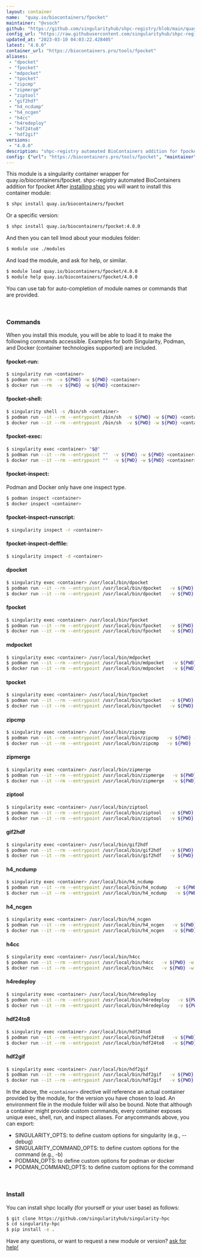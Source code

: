 ```yaml
---
layout: container
name:  "quay.io/biocontainers/fpocket"
maintainer: "@vsoch"
github: "https://github.com/singularityhub/shpc-registry/blob/main/quay.io/biocontainers/fpocket/container.yaml"
config_url: "https://raw.githubusercontent.com/singularityhub/shpc-registry/main/quay.io/biocontainers/fpocket/container.yaml"
updated_at: "2023-03-10 04:03:22.428405"
latest: "4.0.0"
container_url: "https://biocontainers.pro/tools/fpocket"
aliases:
 - "dpocket"
 - "fpocket"
 - "mdpocket"
 - "tpocket"
 - "zipcmp"
 - "zipmerge"
 - "ziptool"
 - "gif2hdf"
 - "h4_ncdump"
 - "h4_ncgen"
 - "h4cc"
 - "h4redeploy"
 - "hdf24to8"
 - "hdf2gif"
versions:
 - "4.0.0"
description: "shpc-registry automated BioContainers addition for fpocket"
config: {"url": "https://biocontainers.pro/tools/fpocket", "maintainer": "@vsoch", "description": "shpc-registry automated BioContainers addition for fpocket", "latest": {"4.0.0": "sha256:7573c66dd281156da5ba049f9bbc5236617b5659c453efe42cb55967848478a9"}, "tags": {"4.0.0": "sha256:7573c66dd281156da5ba049f9bbc5236617b5659c453efe42cb55967848478a9"}, "docker": "quay.io/biocontainers/fpocket", "aliases": {"dpocket": "/usr/local/bin/dpocket", "fpocket": "/usr/local/bin/fpocket", "mdpocket": "/usr/local/bin/mdpocket", "tpocket": "/usr/local/bin/tpocket", "zipcmp": "/usr/local/bin/zipcmp", "zipmerge": "/usr/local/bin/zipmerge", "ziptool": "/usr/local/bin/ziptool", "gif2hdf": "/usr/local/bin/gif2hdf", "h4_ncdump": "/usr/local/bin/h4_ncdump", "h4_ncgen": "/usr/local/bin/h4_ncgen", "h4cc": "/usr/local/bin/h4cc", "h4redeploy": "/usr/local/bin/h4redeploy", "hdf24to8": "/usr/local/bin/hdf24to8", "hdf2gif": "/usr/local/bin/hdf2gif"}}
---
```


This module is a singularity container wrapper for quay.io/biocontainers/fpocket.
shpc-registry automated BioContainers addition for fpocket
After [installing shpc](#install) you will want to install this container module:


```bash
$ shpc install quay.io/biocontainers/fpocket
```

Or a specific version:

```bash
$ shpc install quay.io/biocontainers/fpocket:4.0.0
```

And then you can tell lmod about your modules folder:

```bash
$ module use ./modules
```

And load the module, and ask for help, or similar.

```bash
$ module load quay.io/biocontainers/fpocket/4.0.0
$ module help quay.io/biocontainers/fpocket/4.0.0
```

You can use tab for auto-completion of module names or commands that are provided.

<br>

### Commands

When you install this module, you will be able to load it to make the following commands accessible.
Examples for both Singularity, Podman, and Docker (container technologies supported) are included.

#### fpocket-run:

```bash
$ singularity run <container>
$ podman run --rm  -v ${PWD} -w ${PWD} <container>
$ docker run --rm  -v ${PWD} -w ${PWD} <container>
```

#### fpocket-shell:

```bash
$ singularity shell -s /bin/sh <container>
$ podman run --it --rm --entrypoint /bin/sh  -v ${PWD} -w ${PWD} <container>
$ docker run --it --rm --entrypoint /bin/sh  -v ${PWD} -w ${PWD} <container>
```

#### fpocket-exec:

```bash
$ singularity exec <container> "$@"
$ podman run --it --rm --entrypoint ""  -v ${PWD} -w ${PWD} <container> "$@"
$ docker run --it --rm --entrypoint ""  -v ${PWD} -w ${PWD} <container> "$@"
```

#### fpocket-inspect:

Podman and Docker only have one inspect type.

```bash
$ podman inspect <container>
$ docker inspect <container>
```

#### fpocket-inspect-runscript:

```bash
$ singularity inspect -r <container>
```

#### fpocket-inspect-deffile:

```bash
$ singularity inspect -d <container>
```


#### dpocket

```bash
$ singularity exec <container> /usr/local/bin/dpocket
$ podman run --it --rm --entrypoint /usr/local/bin/dpocket   -v ${PWD} -w ${PWD} <container> -c " $@"
$ docker run --it --rm --entrypoint /usr/local/bin/dpocket   -v ${PWD} -w ${PWD} <container> -c " $@"
```


#### fpocket

```bash
$ singularity exec <container> /usr/local/bin/fpocket
$ podman run --it --rm --entrypoint /usr/local/bin/fpocket   -v ${PWD} -w ${PWD} <container> -c " $@"
$ docker run --it --rm --entrypoint /usr/local/bin/fpocket   -v ${PWD} -w ${PWD} <container> -c " $@"
```


#### mdpocket

```bash
$ singularity exec <container> /usr/local/bin/mdpocket
$ podman run --it --rm --entrypoint /usr/local/bin/mdpocket   -v ${PWD} -w ${PWD} <container> -c " $@"
$ docker run --it --rm --entrypoint /usr/local/bin/mdpocket   -v ${PWD} -w ${PWD} <container> -c " $@"
```


#### tpocket

```bash
$ singularity exec <container> /usr/local/bin/tpocket
$ podman run --it --rm --entrypoint /usr/local/bin/tpocket   -v ${PWD} -w ${PWD} <container> -c " $@"
$ docker run --it --rm --entrypoint /usr/local/bin/tpocket   -v ${PWD} -w ${PWD} <container> -c " $@"
```


#### zipcmp

```bash
$ singularity exec <container> /usr/local/bin/zipcmp
$ podman run --it --rm --entrypoint /usr/local/bin/zipcmp   -v ${PWD} -w ${PWD} <container> -c " $@"
$ docker run --it --rm --entrypoint /usr/local/bin/zipcmp   -v ${PWD} -w ${PWD} <container> -c " $@"
```


#### zipmerge

```bash
$ singularity exec <container> /usr/local/bin/zipmerge
$ podman run --it --rm --entrypoint /usr/local/bin/zipmerge   -v ${PWD} -w ${PWD} <container> -c " $@"
$ docker run --it --rm --entrypoint /usr/local/bin/zipmerge   -v ${PWD} -w ${PWD} <container> -c " $@"
```


#### ziptool

```bash
$ singularity exec <container> /usr/local/bin/ziptool
$ podman run --it --rm --entrypoint /usr/local/bin/ziptool   -v ${PWD} -w ${PWD} <container> -c " $@"
$ docker run --it --rm --entrypoint /usr/local/bin/ziptool   -v ${PWD} -w ${PWD} <container> -c " $@"
```


#### gif2hdf

```bash
$ singularity exec <container> /usr/local/bin/gif2hdf
$ podman run --it --rm --entrypoint /usr/local/bin/gif2hdf   -v ${PWD} -w ${PWD} <container> -c " $@"
$ docker run --it --rm --entrypoint /usr/local/bin/gif2hdf   -v ${PWD} -w ${PWD} <container> -c " $@"
```


#### h4_ncdump

```bash
$ singularity exec <container> /usr/local/bin/h4_ncdump
$ podman run --it --rm --entrypoint /usr/local/bin/h4_ncdump   -v ${PWD} -w ${PWD} <container> -c " $@"
$ docker run --it --rm --entrypoint /usr/local/bin/h4_ncdump   -v ${PWD} -w ${PWD} <container> -c " $@"
```


#### h4_ncgen

```bash
$ singularity exec <container> /usr/local/bin/h4_ncgen
$ podman run --it --rm --entrypoint /usr/local/bin/h4_ncgen   -v ${PWD} -w ${PWD} <container> -c " $@"
$ docker run --it --rm --entrypoint /usr/local/bin/h4_ncgen   -v ${PWD} -w ${PWD} <container> -c " $@"
```


#### h4cc

```bash
$ singularity exec <container> /usr/local/bin/h4cc
$ podman run --it --rm --entrypoint /usr/local/bin/h4cc   -v ${PWD} -w ${PWD} <container> -c " $@"
$ docker run --it --rm --entrypoint /usr/local/bin/h4cc   -v ${PWD} -w ${PWD} <container> -c " $@"
```


#### h4redeploy

```bash
$ singularity exec <container> /usr/local/bin/h4redeploy
$ podman run --it --rm --entrypoint /usr/local/bin/h4redeploy   -v ${PWD} -w ${PWD} <container> -c " $@"
$ docker run --it --rm --entrypoint /usr/local/bin/h4redeploy   -v ${PWD} -w ${PWD} <container> -c " $@"
```


#### hdf24to8

```bash
$ singularity exec <container> /usr/local/bin/hdf24to8
$ podman run --it --rm --entrypoint /usr/local/bin/hdf24to8   -v ${PWD} -w ${PWD} <container> -c " $@"
$ docker run --it --rm --entrypoint /usr/local/bin/hdf24to8   -v ${PWD} -w ${PWD} <container> -c " $@"
```


#### hdf2gif

```bash
$ singularity exec <container> /usr/local/bin/hdf2gif
$ podman run --it --rm --entrypoint /usr/local/bin/hdf2gif   -v ${PWD} -w ${PWD} <container> -c " $@"
$ docker run --it --rm --entrypoint /usr/local/bin/hdf2gif   -v ${PWD} -w ${PWD} <container> -c " $@"
```



In the above, the `<container>` directive will reference an actual container provided
by the module, for the version you have chosen to load. An environment file in the
module folder will also be bound. Note that although a container
might provide custom commands, every container exposes unique exec, shell, run, and
inspect aliases. For anycommands above, you can export:

 - SINGULARITY_OPTS: to define custom options for singularity (e.g., --debug)
 - SINGULARITY_COMMAND_OPTS: to define custom options for the command (e.g., -b)
 - PODMAN_OPTS: to define custom options for podman or docker
 - PODMAN_COMMAND_OPTS: to define custom options for the command

<br>

### Install

You can install shpc locally (for yourself or your user base) as follows:

```bash
$ git clone https://github.com/singularityhub/singularity-hpc
$ cd singularity-hpc
$ pip install -e .
```

Have any questions, or want to request a new module or version? [ask for help!](https://github.com/singularityhub/singularity-hpc/issues)